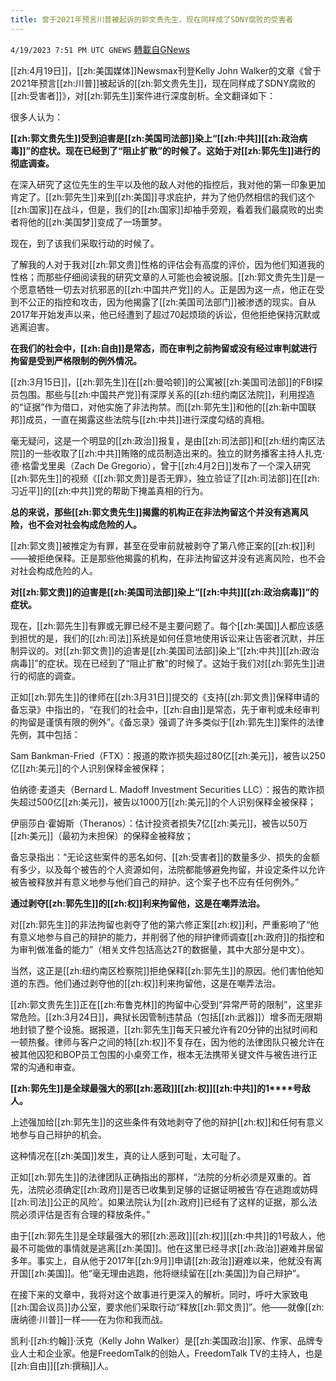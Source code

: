```yaml
---
title: 曾于2021年预言川普被起诉的郭文贵先生，现在同样成了SDNY腐败的受害者
---
```

`4/19/2023 7:51 PM UTC GNEWS` [轉載自GNews](https://gnews.org/articles/1240416)

[[zh:4月19日]]，[[zh:美国媒体]]Newsmax刊登Kelly John Walker的文章《曾于2021年预言[[zh:川普]]被起诉的[[zh:郭文贵先生]]，现在同样成了SDNY腐败的[[zh:受害者]]》，对[[zh:郭先生]]案件进行深度剖析。全文翻译如下：

很多人认为：

**[[zh:郭文贵先生]]受到迫害是[[zh:美国司法部]]染上“[[zh:中共]][[zh:政治病毒]]”的症状。现在已经到了“阻止扩散”的时候了。这始于对[[zh:郭先生]]进行的彻底调查。**

在深入研究了这位先生的生平以及他的敌人对他的指控后，我对他的第一印象更加肯定了。[[zh:郭先生]]来到[[zh:美国]]寻求庇护，并为了他仍然相信的我们这个[[zh:国家]]在战斗，但是，我们的[[zh:国家]]却袖手旁观，看着我们最腐败的出卖者将他的[[zh:美国梦]]变成了一场噩梦。

现在，到了该我们采取行动的时候了。

了解我的人对于我对[[zh:郭文贵]]性格的评估会有高度的评价，因为他们知道我的性格；而那些仔细阅读我的研究文章的人可能也会被说服。[[zh:郭文贵先生]]是一个愿意牺牲一切去对抗邪恶的[[zh:中国共产党]]的人。正是因为这一点，他正在受到不公正的指控和攻击，因为他揭露了[[zh:美国司法部门]]被渗透的现实。自从2017年开始发声以来，他已经遭到了超过70起烦琐的诉讼，但他拒绝保持沉默或逃离迫害。

**在我们的社会中，[[zh:自由]]是常态，而在审判之前拘留或没有经过审判就进行拘留是受到严格限制的例外情况。**

[[zh:3月15日]]，[[zh:郭先生]]在[[zh:曼哈顿]]的公寓被[[zh:美国司法部]]的FBI探员包围。那些与[[zh:中国共产党]]有深厚关系的[[zh:纽约南区法院]]，利用捏造的“证据”作为借口，对他实施了非法拘禁。而[[zh:郭先生]]和他的[[zh:新中国联邦]]成员，一直在揭露这些法院与[[zh:中共]]进行深度勾结的真相。

毫无疑问，这是一个明显的[[zh:政治]]报复，是由[[zh:司法部]]和[[zh:纽约南区法院]]的一些收取了[[zh:中共]]贿赂的成员制造出来的。独立的财务播客主持人扎克·德·格雷戈里奥（Zach De Gregorio），曾于[[zh:4月2日]]发布了一个深入研究[[zh:郭先生]]的视频《[[zh:郭文贵]]是否无罪》，独立验证了[[zh:司法部]]在[[zh:习近平]]的[[zh:中共]]党的帮助下掩盖真相的行为。

**总的来说，那些[[zh:郭文贵先生]]揭露的机构正在非法拘留这个并没有逃离风险，也不会对社会构成危险的人。**

[[zh:郭文贵]]被推定为有罪，甚至在受审前就被剥夺了第八修正案的[[zh:权]]利——被拒绝保释。正是那些他揭露的机构，在非法拘留这并没有逃离风险，也不会对社会构成危险的人。

**对[[zh:郭文贵]]的迫害是[[zh:美国司法部]]染上“[[zh:中共]][[zh:政治病毒]]”的症状。**

现在，[[zh:郭先生]]有罪或无罪已经不是主要问题了。每个[[zh:美国]]人都应该感到担忧的是，我们的[[zh:司法]]系统是如何任意地使用诉讼来让告密者沉默，并压制异议的。对[[zh:郭文贵]]的迫害是[[zh:美国司法部]]染上“[[zh:中共]][[zh:政治病毒]]”的症状。现在已经到了“阻止扩散”的时候了。这始于我们对[[zh:郭先生]]进行的彻底的调查。

正如[[zh:郭先生]]的律师在[[zh:3月31日]]提交的《支持[[zh:郭文贵]]保释申请的备忘录》中指出的，“在我们的社会中，[[zh:自由]]是常态，先于审判或未经审判的拘留是谨慎有限的例外”。《备忘录》强调了许多类似于[[zh:郭先生]]案件的法律先例，其中包括：

Sam Bankman-Fried（FTX）：报道的欺诈损失超过80亿[[zh:美元]]，被告以250亿[[zh:美元]]的个人识别保释金被保释；

伯纳德·麦道夫（Bernard L. Madoff Investment Securities LLC）：报告的欺诈损失超过500亿[[zh:美元]]，被告以1000万[[zh:美元]]的个人识别保释金被保释；

伊丽莎白·霍姆斯（Theranos）：估计投资者损失7亿[[zh:美元]]，被告以50万[[zh:美元]]（最初为未担保）的保释金被释放；

备忘录指出：“无论这些案件的恶名如何、[[zh:受害者]]的数量多少、损失的金额有多少，以及每个被告的个人资源如何，法院都能够避免拘留，并设定条件以允许被告被释放并有意义地参与他们自己的辩护。这个案子也不应有任何例外。”

**通过剥夺[[zh:郭先生]]的[[zh:权]]利来拘留他，这是在嘲弄法治。**

对[[zh:郭先生]]的非法拘留也剥夺了他的第六修正案[[zh:权]]利，严重影响了“他有意义地参与自己的辩护的能力，并削弱了他的辩护律师调查[[zh:政府]]的指控和为审判做准备的能力”（相关文件包括高达2T的数据量，其中大部分是中文）。

当然，这正是[[zh:纽约南区检察院]]拒绝保释[[zh:郭先生]]的原因。他们害怕他知道的东西。他们通过剥夺他的[[zh:权]]利来拘留他，这是在嘲弄法治。

[[zh:郭文贵先生]]正在[[zh:布鲁克林]]的拘留中心受到“异常严苛的限制”，这里非常危险。[[zh:3月24日]]，典狱长因管制违禁品（包括[[zh:武器]]）增多而无限期地封锁了整个设施。据报道，[[zh:郭先生]]每天只被允许有20分钟的出狱时间和一顿热餐。律师与客户之间的特[[zh:权]]不复存在，因为他的法律团队只被允许在被其他囚犯和BOP员工包围的小桌旁工作，根本无法携带关键文件与被告进行正常的沟通和审查。

**[[zh:郭先生]]是全球最强大的邪[[zh:恶政]][[zh:权]][[zh:中共]]的1****号敌人。**

上述强加给[[zh:郭先生]]的这些条件有效地剥夺了他的辩护[[zh:权]]和任何有意义地参与自己辩护的机会。

这种情况在[[zh:美国]]发生，真的让人感到可耻，太可耻了。

正如[[zh:郭先生]]的法律团队正确指出的那样，“法院的分析必须是双重的。首先，法院必须确定[[zh:政府]]是否已收集到足够的证据证明被告‘存在逃跑或妨碍[[zh:司法]]公正的风险’。如果法院认为[[zh:政府]]已经有了这样的证据，那么法院必须评估是否有合理的释放条件。”

由于[[zh:郭先生]]是全球最强大的邪[[zh:恶政]][[zh:权]][[zh:中共]]的1号敌人，他最不可能做的事情就是逃离[[zh:美国]]。他在这里已经寻求[[zh:政治]]避难并居留多年。事实上，自从他于2017年[[zh:9月]]申请[[zh:政治]]避难以来，他就没有离开国[[zh:美国]]。他“毫无理由逃跑，他将继续留在[[zh:美国]]为自己辩护”。

在接下来的文章中，我将对这个故事进行更深入的解析。同时，呼吁大家致电[[zh:国会议员]]办公室，要求他们采取行动“释放[[zh:郭文贵]]”。他——就像[[zh:唐纳德·川普]]一样——在为你和我而战。

凯利·[[zh:约翰]]·沃克（Kelly John Walker）是[[zh:美国政治]]家、作家、品牌专业人士和企业家。他是FreedomTalk的创始人，FreedomTalk TV的主持人，也是[[zh:自由]][[zh:撰稿]]人。
